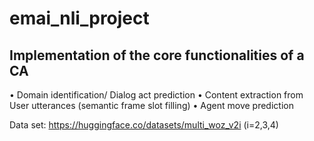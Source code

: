 # emai_nli_project
## Implementation of the core functionalities of a CA
• Domain identification/ Dialog act prediction
• Content extraction from User utterances (semantic frame slot filling)
• Agent move prediction

Data set: https://huggingface.co/datasets/multi_woz_v2i (i=2,3,4)

